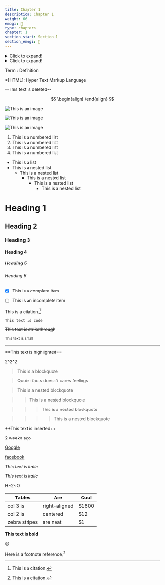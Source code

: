 ```yaml
---
title: Chapter 1
description: Chapter 1
weight: 66
emogi: 🤮
type: chapters
chapter: 1
section_start: Section 1
section_emogi: 🤡
---
```



<details>
<summary>Click to expand!</summary>
</details>


<details>
<summary>Click to expand!</summary>
</details>


Term
: Definition


*[HTML]: Hyper Text Markup Language


--This text is deleted--


$$
\begin{align}
\end{align}
$$


![This is an image](https://www.google.com/images/branding/googlelogo/1x/googlelogo_color_272x92dp.png)

![This is an image](https://images.pexels.com/photos/14980905/pexels-photo-14980905.jpeg "This is a title")

![This is an image](https://images.pexels.com/photos/1612351/pexels-photo-1612351.jpeg)


1. This is a numbered list
2. This is a numbered list
3. This is a numbered list
4. This is a numbered list
- This is a list
- This is a nested list
	- This is a nested list
		- This is a nested list
			- This is a nested list
				- This is a nested list


# Heading 1 
## Heading 2 
### Heading 3 
#### Heading 4 
##### Heading 5 
###### Heading 6 


- [x] This is a complete item
- [ ] This is an incomplete item


This is a citation.[^1]
[^1]: This is a citation.


`This text is code`


~~This text is strikethrough~~


<sub>This text is small</sub>


---


==This text is highlighted==


2^2^2


> This is a blockquote

> Quote: facts doesn`t cares feelings 

> This is a nested blockquote

>> This is a nested blockquote

>>> This is a nested blockquote

>>>> This is a nested blockquote


++This text is inserted++


<time datetime="2013-04-06T12:32+00:00">2 weeks ago</time>


[Google](https://www.google.com)

[facebook](https://www.facebook.com "This is a title")


*This text is italic*

_This text is italic_


H~2~O


| Tables | Are | Cool |
| --- | --- | --- |
| col 3 is | right-aligned | $1600 |
| col 2 is | centered | $12 |
| zebra stripes | are neat | $1 |


**This text is bold**


:smile:


Here is a footnote reference,[^1]
[^1]: And here is the footnote.
